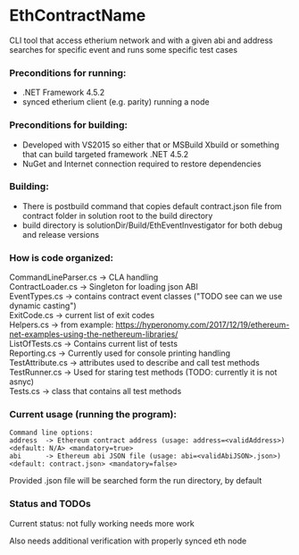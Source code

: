 # EthContractName
CLI tool that access etherium network and with a given abi and address searches for specific event and runs some specific test cases

### Preconditions for running:
- .NET Framework 4.5.2
- synced etherium client (e.g. parity) running a node

### Preconditions for building:
- Developed with VS2015 so either that or MSBuild Xbuild or something that can build targeted framework .NET 4.5.2
- NuGet and Internet connection required to restore dependencies

### Building:
- There is postbuild command that copies default contract.json file from contract folder in solution root to the build directory
- build directory is solutionDir/Build/EthEventInvestigator for both debug and release versions

### How is code organized:
CommandLineParser.cs -> CLA handling  
ContractLoader.cs -> Singleton for loading json ABI  
EventTypes.cs -> contains contract event classes ("TODO see can we use dynamic casting")  
ExitCode.cs -> current list of exit codes  
Helpers.cs -> from example: https://hyperonomy.com/2017/12/19/ethereum-net-examples-using-the-nethereum-libraries/  
ListOfTests.cs -> Contains current list of tests  
Reporting.cs -> Currently used for console printing handling  
TestAttribute.cs -> attributes used to describe and call test methods  
TestRunner.cs -> Used for staring test methods (TODO: currently it is not asnyc)  
Tests.cs -> class that contains all test methods  

### Current usage (running the program):
    Command line options:
    address  -> Ethereum contract address (usage: address=<validAddress>) <default: N/A> <mandatory=true>
    abi      -> Ethereum abi JSON file (usage: abi=<validAbiJSON>.json>) <default: contract.json> <mandatory=false>

Provided .json file will be searched form the run directory, by default 

### Status and TODOs
Current status: not fully working needs more work

Also needs additional verification with properly synced eth node

